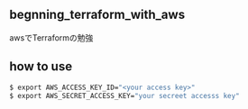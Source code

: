 
## begnning_terraform_with_aws

awsでTerraformの勉強

## how to use

```bash
$ export AWS_ACCESS_KEY_ID="<your access key>"
$ export AWS_SECRET_ACCESS_KEY="your secreet accesss key"
```